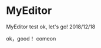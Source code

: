 # MyEditor
MyEditor test 
ok, let's go!
2018/12/18
<!--stackedit_data:
eyJoaXN0b3J5IjpbLTE0MTc5ODMxMDhdfQ==
-->

ok，good！
comeon
